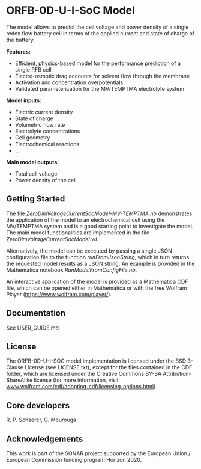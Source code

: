 # ORFB-0D-U-I-SoC Model

The model allows to predict the cell voltage and power density of a single redox flow battery cell in terms of the applied current and state of charge of the battery.

**Features:**
* Efficient, physics-based model for the performance prediction of a single RFB cell
* Electro-osmotic drag accounts for solvent flow through the membrane
* Activation and concentration overpotentials
* Validated parameterization for the MV/TEMPTMA electrolyte system

**Model inputs:**
* Electric current density
* State of charge
* Volumetric flow rate
* Electrolyte concentrations
* Cell geometry
* Electrochemical reactions
* ...

**Main model outputs:**
* Total cell voltage
* Power density of the cell


## Getting Started
The file *ZeroDimVoltageCurrentSocModel-MV-TEMPTMA.nb* demonstrates the application of the model to an electrochemical cell using the MV/TEMPTMA system and is a good starting point to investigate the model. The main model functionalities are implemented in the file *ZeroDimVoltageCurrentSocModel.wl*.

Alternatively, the model can be executed by passing a single JSON configuration file to the function *runFromJsonString*, which in turn returns the requested model results as a JSON string. An example is provided in the Mathematica notebook *RunModelFromConfigFile.nb*.

An interactive application of the model is provided as a Mathematica CDF file, which can be opened either in Mathematica or with the free Wolfram Player (https://www.wolfram.com/player/).

## Documentation

See USER_GUIDE.md

## License

The ORFB-0D-U-I-SOC model implementation is licensed under the BSD 3-Clause License (see LICENSE.txt), except for the files contained in the CDF folder, which are licensed under the Creative Commons BY-SA Attribution-ShareAlike license (for more information, visit www.wolfram.com/cdf/adopting-cdf/licensing-options.html).

## Core developers

R. P. Schaerer, G. Mourouga

## Acknowledgements

This work is part of the SONAR project supported by the European Union / European Commission funding program Horizon 2020.